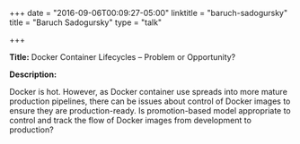 +++
date = "2016-09-06T00:09:27-05:00"
linktitle = "baruch-sadogursky"
title = "Baruch Sadogursky"
type = "talk"

+++

<div class="span-15  ">
  <div class="span-15  last ">
  <p><strong>Title:</strong>
Docker Container Lifecycles – Problem or Opportunity? 
</p>

<p><strong>Description:</strong></p>

<p>
Docker is hot. However, as Docker container use spreads into more mature production pipelines, there can be issues about control of Docker images to ensure they are production-ready.  Is promotion-based model appropriate to control and track the flow of Docker images from development to production?
</p>
<p>

  </div>
</div>

